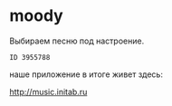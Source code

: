 moody
=====

Выбираем песню под настроение.

	ID 3955788
наше приложение в итоге живет здесь:

http://music.initab.ru
